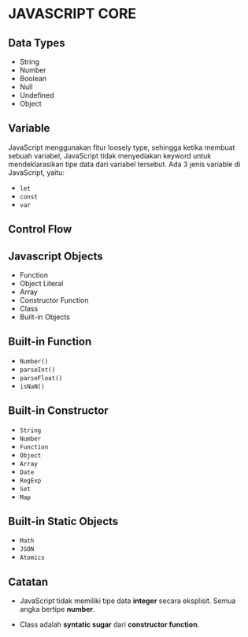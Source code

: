 # JAVASCRIPT CORE

## Data Types

- String
- Number
- Boolean
- Null
- Undefined
- Object

## Variable

JavaScript menggunakan fitur loosely type, sehingga ketika membuat sebuah variabel, JavaScript tidak menyediakan keyword untuk mendeklarasikan tipe data dari variabel tersebut. Ada 3 jenis variable di JavaScript, yaitu:

- `let`
- `const`
- `var`

## Control Flow

## Javascript Objects

- Function
- Object Literal
- Array
- Constructor Function
- Class
- Built-in Objects

## Built-in Function

- `Number()`
- `parseInt()`
- `parseFloat()`
- `isNaN()`

## Built-in Constructor

- `String`
- `Number`
- `Function`
- `Object`
- `Array`
- `Date`
- `RegExp`
- `Set`
- `Map`

## Built-in Static Objects

- `Math`
- `JSON`
- `Atomics`


## Catatan

- JavaScript tidak memiliki tipe data **integer** secara eksplisit. Semua angka bertipe **number**.

- Class adalah **syntatic sugar** dari **constructor function**.
